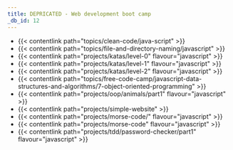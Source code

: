 ```yaml
---
title: DEPRICATED - Web development boot camp
_db_id: 12
---
```


- {{< contentlink path="topics/clean-code/java-script" >}}
- {{< contentlink path="topics/file-and-directory-naming/javascript" >}}
- {{< contentlink path="projects/katas/level-0" flavour="javascript" >}}
- {{< contentlink path="projects/katas/level-1" flavour="javascript" >}}
- {{< contentlink path="projects/katas/level-2" flavour="javascript" >}}
- {{< contentlink path="topics/free-code-camp/javascript-data-structures-and-algorithms/7-object-oriented-programming"  >}}
- {{< contentlink path="projects/oop/animals/part1"  flavour="javascript" >}}
- {{< contentlink path="projects/simple-website" >}}
- {{< contentlink path="projects/morse-code/" flavour="javascript" >}}
- {{< contentlink path="projects/morse-code" flavour="javascript" >}}
- {{< contentlink path="projects/tdd/password-checker/part1" flavour="javascript" >}}

